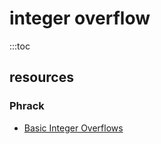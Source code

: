 # integer overflow

:::toc

## resources

### Phrack

- [Basic Integer Overflows](http://phrack.org/issues/60/10.html#article)